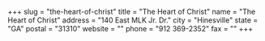 +++
slug = "the-heart-of-christ"
title = "The Heart of Christ"
name = "The Heart of Christ"
address = "140 East MLK Jr. Dr."
city = "Hinesville"
state = "GA"
postal = "31310"
website = ""
phone = "912 369-2352"
fax = ""
+++
